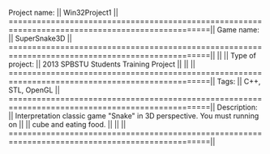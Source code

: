 Project name:    || Win32Project1                                                                ||
=================================================================================================||
Game name:       || SuperSnake3D                                                                 ||
=================================================================================================||
                 ||                                                                              ||
Type of project: || 2013 SPBSTU Students Training Project                                        || 
                 ||                                                                              ||
=================================================================================================||
Tags:            || C++, STL, OpenGL                                                             ||
=================================================================================================||
Description:     || Interpretation classic game "Snake" in 3D perspective. You must running on   || 
                 || cube and eating food.                                                        || 
                 ||                                                                              || 
=================================================================================================||
